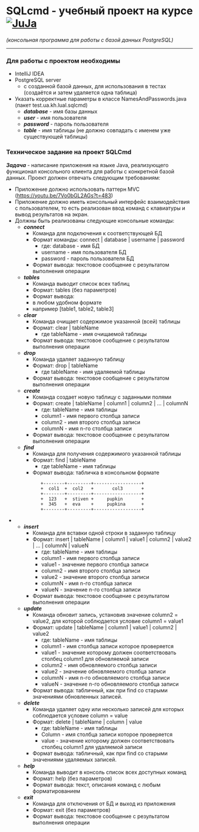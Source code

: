 # SQLcmd - учебный проект на курсе  [![JuJa](https://juja.com.ua/products/java/common/images/juja_logo.png?rev=0361399bc683b28c5df5c2135841c54e)](https://juja.com.ua)
*(консольная программа для работы с базой данных PostgreSQL)*

--------
### Для работы с проектом необходимы
* IntelliJ IDEA
* PostgreSQL server
   - с созданной базой данных, для использования в тестах (создаётся и затем удаляется одна таблица)
* Указать корректные параметры в классе NamesAndPasswords.java (пакет test.ua.kh.lual.sqlcmd)
   - ***database*** - имя базы данных
   - ***user*** - имя пользователя
   - ***password*** - пароль пользователя
   - ***table*** - имя таблицы (не должно совпадать с именем уже существующей таблицы)

### Техническое задание на проект SQLCmd
***Задача*** - написание приложения на языке Java, реализующего функционал консольного клиента для
работы с конкретной базой данных. Проект должен отвечать следующим требованиям:
* Приложение должно использовать паттерн MVC (https://youtu.be/7Vo0bGL2AGs?t=483)
* Приложение должно иметь консольный интерфейс взаимодействия с пользователем, то есть
  реализован ввод команд с клавиатуры и вывод результатов на экран.
* Должны быть реализованы следующие консольные команды:
   - ***сonnect***
       - Команда для подключения к соответствующей БД
       - Формат команды: connect | database | username | password
           - где: database - имя БД
           - username -  имя пользователя БД
           - password - пароль пользователя БД
       - Формат вывода: текстовое сообщение с результатом выполнения операции
   - ***tables***
       - Команда выводит список всех таблиц
       - Формат: tables (без параметров)
       - Формат вывода:
       - в любом удобном формате
       - например [table1, table2, table3]
   - ***clear***
       - Команда очищает содержимое указанной (всей) таблицы
       - Формат: clear | tableName
           - где tableName - имя очищаемой таблицы
       - Формат вывода: текстовое сообщение с результатом выполнения операции
   - ***drop***
       - Команда удаляет заданную таблицу
       - Формат: drop | tableName
           - где tableName - имя удаляемой таблицы
       - Формат вывода: текстовое сообщение с результатом выполнения операции
   - ***create***
       - Команда создает новую таблицу с заданными полями
       - Формат: create | tableName | column1 | column2 | ... | columnN
           - где: tableName - имя таблицы
           - column1 - имя первого столбца записи
           - column2 - имя второго столбца записи
           - columnN - имя n-го столбца записи
       - Формат вывода: текстовое сообщение с результатом выполнения операции
   - ***find***
       - Команда для получения содержимого указанной таблицы
       - Формат: find | tableName
           - где tableName - имя таблицы
       - Формат вывода: табличка в консольном формате
~~~
             +--------+---------+------------------+
             +  col1  +  col2   +       col3       +
             +--------+---------+------------------+
             +  123   +  stiven +     pupkin       +
             +  345   +  eva    +     pupkina      +
             +--------+---------+------------------+
~~~
*
   - ***insert***
       - Команда для вставки одной строки в заданную таблицу
       - Формат: insert | tableName | column1 | value1 | column2 | value2 | ... | columnN | valueN
           - где: tableName - имя таблицы
           - column1 - имя первого столбца записи
           - value1 - значение первого столбца записи
           - column2 - имя второго столбца записи
           - value2 - значение второго столбца записи
           - columnN - имя n-го столбца записи
           - valueN - значение n-го столбца записи
       - Формат вывода: текстовое сообщение с результатом выполнения операции
   - ***update***
       - Команда обновит запись, установив значение column2 = value2, для которой соблюдается условие column1 = value1
       - Формат: update | tableName | column1 | value1 | column2 | value2
           - где: tableName - имя таблицы
           - column1 - имя столбца записи которое проверяется
           - value1 - значение которому должен соответствовать столбец column1 для обновляемой записи
           - column2 - имя обновляемого столбца записи
           - value2 - значение обновляемого столбца записи
           - columnN - имя n-го обновляемого столбца записи
           - valueN - значение n-го обновляемого столбца записи
       - Формат вывода: табличный, как при find со старыми значениями обновленных записей.
   - ***delete***
       - Команда удаляет одну или несколько записей для которых соблюдается условие column = value
       - Формат: delete | tableName | column | value
           - где: tableName - имя таблицы
           - Column - имя столбца записи которое проверяется
           - value - значение которому должен соответствовать столбец column1 для удаляемой записи
       - Формат вывода: табличный, как при find со старыми значениями удаляемых записей.
   - ***help***
       - Команда выводит в консоль список всех доступных команд
       - Формат: help (без параметров)
       - Формат вывода: текст, описания команд с любым форматированием
   - ***exit***
       - Команда для отключения от БД и выход из приложения
       - Формат: exit (без параметров)
       - Формат вывода: текстовое сообщение с результатом выполнения операции
